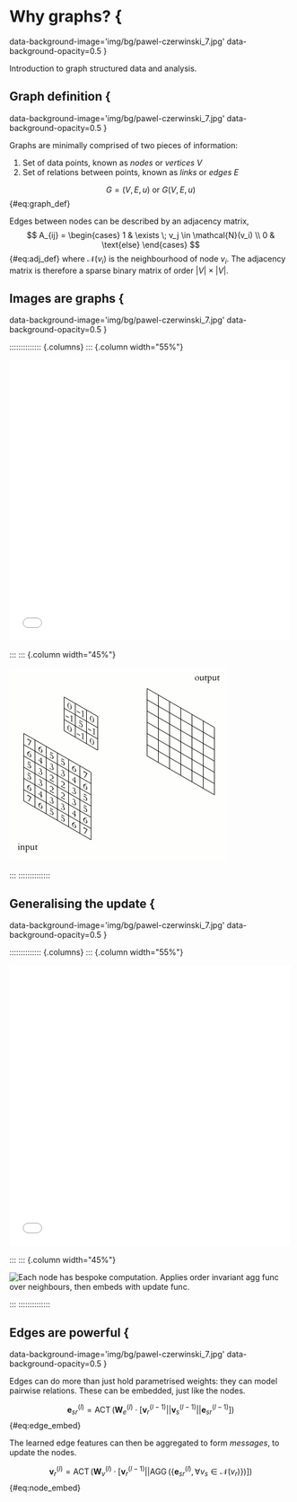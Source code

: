 # Why graphs? {
data-background-image='img/bg/pawel-czerwinski_7.jpg'
data-background-opacity=0.5
}

Introduction to graph structured data and analysis.

## Graph definition {
data-background-image='img/bg/pawel-czerwinski_7.jpg'
data-background-opacity=0.5
}

Graphs are minimally comprised of two pieces of information:

1. Set of data points, known as _nodes_ or _vertices_ $V$
2. Set of relations between points, known as _links_ or _edges_ $E$

$$
G = \left( V, E, u \right) \text{ or } G\left( V, E, u \right)
$$
{#eq:graph_def}

Edges between nodes can be described by an adjacency matrix,
$$
A_{ij} = \begin{cases}
1 & \exists \; v_j \in \mathcal{N}(v_i)
\\
0 & \text{else}
\end{cases}
$$
{#eq:adj_def}
where $\mathcal{N}(v_i)$  is the neighbourhood of
node $v_i$. The adjacency matrix is therefore a sparse binary matrix of
order $|V| \times |V|$.

## Images are graphs {
data-background-image='img/bg/pawel-czerwinski_7.jpg'
data-background-opacity=0.5
}


:::::::::::::: {.columns}
::: {.column width="55%"}

<iframe width="500px" height="500px" src="img/fig/img-graph.html" frameborder="0" allowfullscreen=""></iframe>

:::
::: {.column width="45%"}

![Image convolution operation.](img/fig/conv-anim.gif)

:::
::::::::::::::


## Generalising the update {
data-background-image='img/bg/pawel-czerwinski_7.jpg'
data-background-opacity=0.5
}


:::::::::::::: {.columns}
::: {.column width="55%"}

<iframe width="500px" height="500px" src="img/fig/graph.html" frameborder="0" allowfullscreen=""></iframe>

:::
::: {.column width="45%"}

![
Each node has bespoke computation.
Applies order invariant `agg` func over neighbours,
then embeds with `update` func.
](img/fig/comp_graph.svg)

:::
::::::::::::::


## Edges are powerful {
data-background-image='img/bg/pawel-czerwinski_7.jpg'
data-background-opacity=0.5
}

Edges can do more than just hold parametrised weights: they can model
pairwise relations.
These can be embedded, just like the nodes.

$$
\mathbf{e}^{(l)}_{s r} = \operatorname{ACT}(\mathbf{W}_e^{(l)} \cdot [
\mathbf{v}_r^{(l - 1)}
|| \mathbf{v}_s^{(l - 1)}
|| \mathbf{e}_{s r}^{(l - 1)}
])
$$
{#eq:edge_embed}

The learned edge features can then be aggregated to form _messages_, to
update the nodes.

$$
\mathbf{v}_r^{(l)} = \operatorname{ACT}(\mathbf{W}_v^{(l)} \cdot
[ \mathbf{v}_r^{(l - 1)}
|| \operatorname{AGG}(
\{\mathbf{e}_{s r}^{(l)}, \forall v_s \in \mathcal{N}(v_r)\})
])
$$
{#eq:node_embed}
